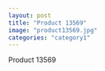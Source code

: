 ```yaml
---
layout: post
title: "Product 13569"
image: "product13569.jpg"
categories: "category1"
---
```

Product 13569
